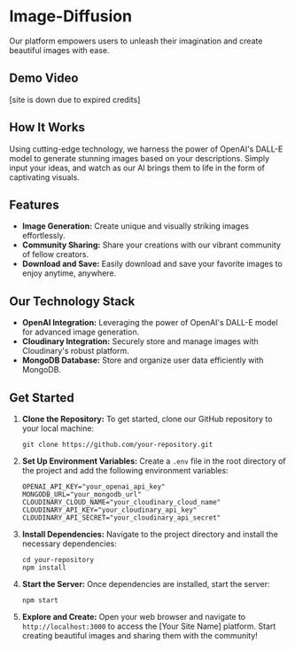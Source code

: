 # Image-Diffusion
Our platform empowers users to unleash their imagination and create beautiful images with ease.

## Demo Video
[site is down due to expired credits]


## How It Works
Using cutting-edge technology, we harness the power of OpenAI's DALL-E model to generate stunning images based on your descriptions. Simply input your ideas, and watch as our AI brings them to life in the form of captivating visuals.

## Features
- **Image Generation:** Create unique and visually striking images effortlessly.
- **Community Sharing:** Share your creations with our vibrant community of fellow creators.
- **Download and Save:** Easily download and save your favorite images to enjoy anytime, anywhere.

## Our Technology Stack
- **OpenAI Integration:** Leveraging the power of OpenAI's DALL-E model for advanced image generation.
- **Cloudinary Integration:** Securely store and manage images with Cloudinary's robust platform.
- **MongoDB Database:** Store and organize user data efficiently with MongoDB.

## Get Started
1. **Clone the Repository:** To get started, clone our GitHub repository to your local machine:
   ```
   git clone https://github.com/your-repository.git
   ```

2. **Set Up Environment Variables:** Create a `.env` file in the root directory of the project and add the following environment variables:
   ```
   OPENAI_API_KEY="your_openai_api_key"
   MONGODB_URL="your_mongodb_url"
   CLOUDINARY_CLOUD_NAME="your_cloudinary_cloud_name"
   CLOUDINARY_API_KEY="your_cloudinary_api_key"
   CLOUDINARY_API_SECRET="your_cloudinary_api_secret"
   ```

3. **Install Dependencies:** Navigate to the project directory and install the necessary dependencies:
   ```
   cd your-repository
   npm install
   ```

4. **Start the Server:** Once dependencies are installed, start the server:
   ```
   npm start
   ```

5. **Explore and Create:** Open your web browser and navigate to `http://localhost:3000` to access the [Your Site Name] platform. Start creating beautiful images and sharing them with the community!
